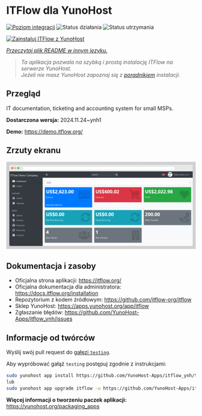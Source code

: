 <!--
To README zostało automatycznie wygenerowane przez <https://github.com/YunoHost/apps/tree/master/tools/readme_generator>
Nie powinno być ono edytowane ręcznie.
-->

# ITFlow dla YunoHost

[![Poziom integracji](https://apps.yunohost.org/badge/integration/itflow)](https://ci-apps.yunohost.org/ci/apps/itflow/)
![Status działania](https://apps.yunohost.org/badge/state/itflow)
![Status utrzymania](https://apps.yunohost.org/badge/maintained/itflow)

[![Zainstaluj ITFlow z YunoHost](https://install-app.yunohost.org/install-with-yunohost.svg)](https://install-app.yunohost.org/?app=itflow)

*[Przeczytaj plik README w innym języku.](./ALL_README.md)*

> *Ta aplikacja pozwala na szybką i prostą instalację ITFlow na serwerze YunoHost.*  
> *Jeżeli nie masz YunoHost zapoznaj się z [poradnikiem](https://yunohost.org/install) instalacji.*

## Przegląd

IT documentation, ticketing and accounting system for small MSPs.

**Dostarczona wersja:** 2024.11.24~ynh1

**Demo:** <https://demo.itflow.org/>

## Zrzuty ekranu

![Zrzut ekranu z ITFlow](./doc/screenshots/readme.gif)

## Dokumentacja i zasoby

- Oficjalna strona aplikacji: <https://itflow.org/>
- Oficjalna dokumentacja dla administratora: <https://docs.itflow.org/installation>
- Repozytorium z kodem źródłowym: <https://github.com/itflow-org/itflow>
- Sklep YunoHost: <https://apps.yunohost.org/app/itflow>
- Zgłaszanie błędów: <https://github.com/YunoHost-Apps/itflow_ynh/issues>

## Informacje od twórców

Wyślij swój pull request do [gałęzi `testing`](https://github.com/YunoHost-Apps/itflow_ynh/tree/testing).

Aby wypróbować gałąź `testing` postępuj zgodnie z instrukcjami:

```bash
sudo yunohost app install https://github.com/YunoHost-Apps/itflow_ynh/tree/testing --debug
lub
sudo yunohost app upgrade itflow -u https://github.com/YunoHost-Apps/itflow_ynh/tree/testing --debug
```

**Więcej informacji o tworzeniu paczek aplikacji:** <https://yunohost.org/packaging_apps>
